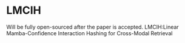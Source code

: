 # LMCIH
Will be fully open-sourced after the paper is accepted.
LMCIH:Linear Mamba-Confidence Interaction Hashing for Cross-Modal Retrieval
